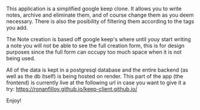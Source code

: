 This application is a simplified google keep clone. It allows you to write notes, archive and eliminate them, and of course change them as you deem necessary. There is also the posibility of filtering them according to the tags you add.

The Note creation is based off google keep's where until youy start writing a note you will not be able to see the full creation form, this is for design purposes since the full form can occupy too much space when it is not being used.

All of the data is kept in a postgresql database and the entire backend (as well as the db itself) is being hosted on render. This part of the app (the frontend) is currently live at the following url in case you want to give it a try: 
https://ronanfilloy.github.io/keep-client.github.io/

Enjoy!
